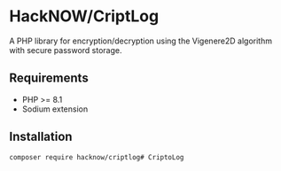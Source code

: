 # HackNOW/CriptLog

A PHP library for encryption/decryption using the Vigenere2D algorithm with secure password storage.

## Requirements

- PHP >= 8.1
- Sodium extension

## Installation

```bash
composer require hacknow/criptlog# CriptoLog
